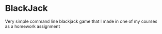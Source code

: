 # BlackJack
Very simple command line blackjack game that I made in one of my courses as a homework assignment
